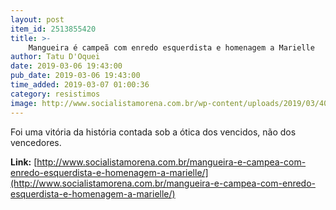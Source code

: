 ```yaml
---
layout: post
item_id: 2513855420
title: >-
    Mangueira é campeã com enredo esquerdista e homenagem a Marielle
author: Tatu D'Oquei
date: 2019-03-06 19:43:00
pub_date: 2019-03-06 19:43:00
time_added: 2019-03-07 01:00:36
category: resistimos
image: http://www.socialistamorena.com.br/wp-content/uploads/2019/03/40322721703_3a1e40823d_k-e1551911640301.jpg
---
```


Foi uma vitória da história contada sob a ótica dos vencidos, não dos vencedores.

**Link:** [http://www.socialistamorena.com.br/mangueira-e-campea-com-enredo-esquerdista-e-homenagem-a-marielle/](http://www.socialistamorena.com.br/mangueira-e-campea-com-enredo-esquerdista-e-homenagem-a-marielle/)

